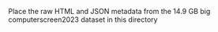 Place the raw HTML and JSON metadata from the 14.9 GB big computerscreen2023 dataset in this directory
